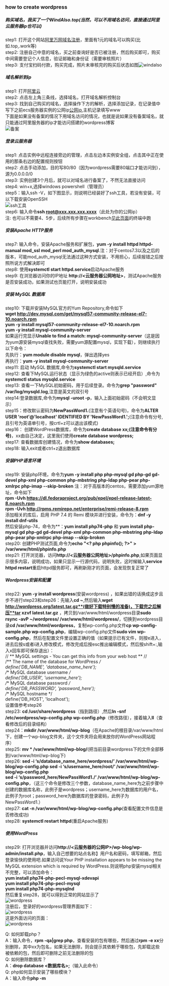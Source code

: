 ### how to create wordpress

##### 购买域名，我买了一个WindAlso.top(当然，可以不用域名访问，直接通过阿里云服务器ip也可以)
step1: 打开这个网站[阿里万网域名注册](https://wanwang.aliyun.com/domain)，里面有1元的域名可以购买(比如.top,.work等)  
step2: 注册自己中意的域名，买之前查询好是否已被注册，然后购买即可，购买中间需要登记个人信息，验证邮箱和身份证（需要审核照片）  
step3: 支付宝扫码付款，购买完成，照片未审核完的购买后状态如图![windalso](https://github.com/linyang23/Q-A-in-level-2/blob/master/photo/windalso.png)  

##### 域名解析到ip
step1: 打开[阿里云](https://homenew.console.aliyun.com/)  
step2: 点击左上角三条线，选择域名，打开域名解析控制台  
step3: 找到自己购买的域名，选择操作下方的解析，选择添加记录，在记录值中写下之前ecs服务器实例的公网ip[公网ip](https://github.com/linyang23/Q-A-in-level-2/blob/master/photo/explainip.png),主机记录填写www  
下面是如果没有备案的情况下用域名访问的情况，也就是说如果没有备案域名，就只能通过阿里服务器的ip才能访问搭建的wordpress博客  
![备案](https://github.com/linyang23/Q-A-in-level-2/blob/master/photo/beian.png)  

##### 登录云服务器
step1: 点击实例中远程连接旁边的管理，点击左边本实例安全组，点击其中正在使用的那条右边的配置规则按钮  
step2: 点击手动添加，目的写80/80（因为wordpress需要80端口才能访问到），源为0.0.0.0/0   
step3: 实例创建3个月后，就可以对域名进行备案了，不然无法直接访问  
step4: win+x,选择windows powershell（管理员）  
step5：输入ssh -V，如下图显示，则说明已经装好了ssh工具，若没有安装，可以下载安装OpenSSH  
![ssh工具](https://github.com/linyang23/Q-A-in-level-2/blob/master/photo/ssh.png)  
step6: 输入命令**ssh root@xxx.xxx.xxx.xxxx**（此处为你的公网ip）  
注: 也可以不需要4、5步，后续所有步骤在workbench[见此页面](https://github.com/linyang23/Q-A-in-level-2/blob/master/doc/0003_vscode%E9%85%8D%E7%BD%AE%E9%98%BF%E9%87%8C%E4%BA%91.md)的终端中跑  

##### 安装Apache HTTP服务
step7: 输入命令，安装Apache服务和扩展包，**yum -y install httpd httpd-manual mod_ssl mod_perl mod_auth_mysql**.注：对于centos7.3以及之后的版本，可能mod_auth_mysql无法通过这种方式安装，不用担心，后续报错之后按照所说方式解决即可  
step8: 使用**systemctl start httpd.service**启动Apache服务  
step9: 在浏览器访问你的IP地址 **http://<云服务器公网地址>**，测试Apache服务是否安装成功，如果测试也页能打开，说明安装成功  

##### 安装 MySQL 数据库
step10: 下载并安装MySQL官方的Yum Repository,命令如下  
**wget http://dev.mysql.com/get/mysql57-community-release-el7-10.noarch.rpm  
yum -y install mysql57-community-release-el7-10.noarch.rpm  
yum -y install mysql-community-server**  
如果运行完显示**Unable to find a match: mysql-community-server**（这是因为yum源安装mysql查找失败，需要yum源配置mysql，实现下载），则继续执行以下命令：  
先执行：**yum module disable mysql**，弹出选择yes  
再执行：**yum -y install mysql-community-server**  
step11: 启动 MySQL 数据库,命令为**systemctl start mysqld.service**  
step12: 查看下MySQL运行状态（显示为绿色的active则表示已经开启）,命令为**systemctl status mysqld.service**  
step13: 查看一下MySQL初始密码，用于后续登录。命令为**grep "password" /var/log/mysqld.log**,注意是英文的双引号  
step14:登录数据库,命令为**mysql -uroot -p**，输入上面初始密码（不会明文显示）  
step15：修改默认密码为**NewPassWord1.**(注意有个英语句号)，命令为**ALTER USER 'root'@'localhost' IDENTIFIED BY 'NewPassWord1.';**(注意命令有分号,且引号为英语单引号，按crtl+z可以退出该模式)  
step16： 创建WordPress数据库，命令为**create database xx;(注意命令有分号)**，xx由自己决定，这里我们使用**create database wordpress;**  
step17: 查看数据库创建情况，命令为**show databases;**  
step18: 输入exit或者ctrl+z退出数据库  

##### 安装PHP语言环境
step19: 安装php环境，命令为**yum -y install php php-mysql gd php-gd gd-devel php-xml php-common php-mbstring php-ldap php-pear php-xmlrpc php-imap --skip-broken**
注：对于高版本的centos，需要添加yum源地址，命令如下  
**rpm -Uvh https://dl.fedoraproject.org/pub/epel/epel-release-latest-8.noarch.rpm**  
**rpm -Uvh http://rpms.remirepo.net/enterprise/remi-release-8.rpm**  
添加相关的库后，启用 PHP 7.4 的 Remi 模块并进行安装，命令为：**dnf -y install dnf-utils**  
然后安装php-74，命令为**：**yum install php74-php** 和 **yum install php-mysql gd php-gd gd-devel php-xml php-common php-mbstring php-ldap php-pear php-xmlrpc php-imap --skip-broken**  
step20: 创建PHP测试页面,命令为**echo "\<? php phpinfo(); ?>" > /var/www/html/phpinfo.php**  
step21: 打开浏览器，访问**http://<云服务器公网地址>/phpinfo.php**,如果页面显示很多内容，说明成功，如果只显示一行源代码，说明失败，这时候输入**service httpd restart**重启httpd服务即可，再刷新刚才的页面，会发现恢复正常了

##### Wordpress安装和配置
step22: **yum -y install wordpress**(安装wordpress) ，如果出错的话换成这步且步不进行step23和step26：先输入**cd ~**,然后输入**wget http://wordpress.org/latest.tar.gz**(做好下载特别慢的准备)，下载完之后解压**tar xzvf latest.tar.gz** ，拷贝到/var/www/html/wordpress目录**sudo rsync -avP ~/wordpress/ /var/www/html/wordpress/**，切换到wordpress目录**cd /var/www/html/wordpress**，复制wp-config.php文件**cp wp-config-sample.php wp-config.php**，编辑wp-config.php文件**sudo vim wp-config.php**，然后在配置文件里设置正确的值（如果提示已有文件，则按e进入，进去后按s或者i进入修改模式，修改完成后按esc推出编辑模式，然后按shift+:,输入x回车即可保存退出）：  
// ** MySQL settings - You can get this info from your web host ** //  
/** The name of the database for WordPress */  
define('DB_NAME', 'database_name_here');  
/** MySQL database username */  
define('DB_USER', 'username_here');  
/** MySQL database password */  
define('DB_PASSWORD', 'password_here');  
/** MySQL hostname */  
define('DB_HOST', 'localhost');  
设置值参考step26  
step23: **cd /usr/share/wordpress**（指到路径）,然后**ln -snf /etc/wordpress/wp-config.php wp-config.php**（修改路径），接着输入**ll**（查看修改后的目录结构）  
step24：**mkdir /var/www/html/wp-blog**（在Apache的根目录/var/www/html下，创建一个wp-blog文件夹，这个文件夹将会用来放你的WordPress网站程序）  
step25: **mv * /var/www/html/wp-blog/**(把当前目录wordpress下的文件全部移到/var/www/html/wp-blog下)  
step26: **sed -i ‘s/database_name_here/wordpress/’ /var/www/html/wp-blog/wp-config.php
sed -i ‘s/username_here/root/’ /var/www/html/wp-blog/wp-config.php  
sed -i ‘s/password_here/NewPassWord1./’ /var/www/html/wp-blog/wp-config.php**，（这三个命令是修改三个参数，database_name_here为之前步骤中创建的数据库名称，此例子是wordpress；username_here为数据库的用户名，此例子为root；password_here为数据库的登录密码，此例子为NewPassWord1.）  
step27: **cat -n /var/www/html/wp-blog/wp-config.php**(查看配置文件信息是否修改成功)  
step28: **systemctl restart httpd**(重启Apache服务)  

##### 使用WordPress
step29: 打开浏览器并访问**http://<云服务器的公网IP>/wp-blog/wp-admin/install.php**，输入自己想要的站点名称】用户名和密码，填写邮箱，然后登录愉快的使用吧.如果访问说Your PHP installation appears to be missing the MySQL extension which is required by WordPress.则说明php安装mysql相关不完整，可以添加命令：  
**yum install php74-php-pecl-mysql-xdevapi**  
**yum install php74-php-pecl-mysql**  
**yum install php74-php-mysqlnd**  
然后重复step28，就可以得到正常的网站显示了  
![wordpress](https://github.com/linyang23/Q-A-in-level-2/blob/master/photo/wordpress.png)  
注册后，登录好的wordpress管理界面如下：  
![wordpress](https://github.com/linyang23/Q-A-in-level-2/blob/master/photo/wordpressytop.png)   
这是外面访问的页面：  
![wordpress](https://github.com/linyang23/Q-A-in-level-2/blob/master/photo/wordpressycover.png)  


Q: 如何卸载php？  
A：输入命令，**rpm -qa|grep php**，查看安装的包有哪些，然后通过**rpm -e xx**分别删除，其中xx为包名，如果无法删除，则会提示其依赖于哪些包，先卸载这些被依赖的包，然后即可删除之前无法删除的包  
Q: 如何删除数据库？  
A：**drop database <数据库名>;**（输入此命令）  
Q: php如何显示安装了哪些模块？  
A：输入命令**php -m**  
